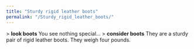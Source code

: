 ```yaml
---
title: "Sturdy rigid leather boots"
permalink: "/Sturdy_rigid_leather_boots/"
---
```


\> **look boots**
You see nothing special...
\> **consider boots**
They are a sturdy pair of rigid leather boots.
They weigh four pounds.